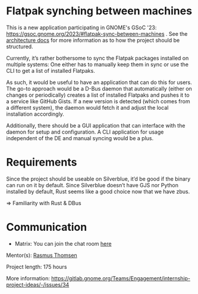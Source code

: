 # Flatpak synching between machines

This is a new application participating in GNOME's GSoC '23: https://gsoc.gnome.org/2023/#flatpak-sync-between-machines . See the [architecture docs](./docs/architecture.md) for more information as to how the project should be structured.

Currently, it’s rather bothersome to sync the Flatpak packages installed on multiple systems: One either has to manually keep them in sync or use the CLI to get a list of installed Flatpaks.

As such, it would be useful to have an application that can do this for users. The go-to approach would be a D-Bus daemon that automatically (either on changes or periodically) creates a list of installed Flatpaks and pushes it to a service like GitHub Gists. If a new version is detected (which comes from a different system), the daemon would fetch it and adjust the local installation accordingly.

Additionally, there should be a GUI application that can interface with the daemon for setup and configuration. A CLI application for usage independent of the DE and manual syncing would be a plus.

# Requirements

Since the project should be useable on Silverblue, it’d be good if the binary can run on it by default. Since Silverblue doesn’t have GJS nor Python installed by default, Rust seems like a good choice now that we have zbus.

=> Familiarity with Rust & DBus

# Communication

* Matrix: You can join the chat room [here](https://matrix.to/#/#flatsync:gnome.org)

Mentor(s): [Rasmus Thomsen](https://gitlab.gnome.org/Cogitri)

Project length: 175 hours

More information: https://gitlab.gnome.org/Teams/Engagement/internship-project-ideas/-/issues/34
